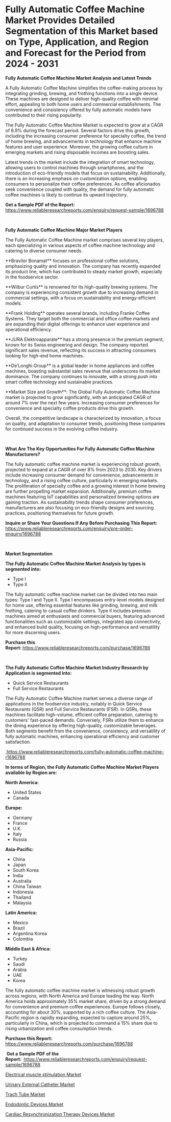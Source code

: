<p><h1>Fully Automatic Coffee Machine Market Provides Detailed Segmentation of this Market based on Type, Application, and Region and Forecast for the Period from 2024 - 2031</h1></p><p><strong>Fully Automatic Coffee Machine Market Analysis and Latest Trends</strong></p>
<p><p>A Fully Automatic Coffee Machine simplifies the coffee-making process by integrating grinding, brewing, and frothing functions into a single device. These machines are designed to deliver high-quality coffee with minimal effort, appealing to both home users and commercial establishments. The convenience and consistency offered by fully automatic models have contributed to their rising popularity.</p><p>The Fully Automatic Coffee Machine Market is expected to grow at a CAGR of 6.9% during the forecast period. Several factors drive this growth, including the increasing consumer preference for specialty coffee, the trend of home brewing, and advancements in technology that enhance machine features and user experience. Moreover, the growing coffee culture in emerging markets and rising disposable incomes are boosting sales.</p><p>Latest trends in the market include the integration of smart technology, allowing users to control machines through smartphones, and the introduction of eco-friendly models that focus on sustainability. Additionally, there is an increasing emphasis on customization options, enabling consumers to personalize their coffee preferences. As coffee aficionados seek convenience coupled with quality, the demand for fully automatic coffee machines is likely to continue its upward trajectory.</p></p>
<p><strong>Get a Sample PDF of the Report:&nbsp;</strong> <a href="https://www.reliableresearchreports.com/enquiry/request-sample/1696788?utm_campaign=1736&utm_medium=2&utm_source=Github&utm_content=ia&utm_term=20102024&utm_id=fully-automatic-coffee-machine">https://www.reliableresearchreports.com/enquiry/request-sample/1696788</a></p>
<p>&nbsp;</p>
<p><strong>Fully Automatic Coffee Machine Major Market Players</strong></p>
<p><p>The Fully Automatic Coffee Machine market comprises several key players, each specializing in various aspects of coffee machine technology and catering to diverse consumer needs. </p><p>**Bravilor Bonamat** focuses on professional coffee solutions, emphasizing quality and innovation. The company has recently expanded its product line, which has contributed to steady market growth, especially in the foodservice sector.</p><p>**Wilbur Curtis** is renowned for its high-quality brewing systems. The company is experiencing consistent growth due to increasing demand in commercial settings, with a focus on sustainability and energy-efficient models. </p><p>**Frank Holding** operates several brands, including Franke Coffee Systems. They target both the commercial and office coffee markets and are expanding their digital offerings to enhance user experience and operational efficiency. </p><p>**JURA Elektroapparate** has a strong presence in the premium segment, known for its Swiss engineering and design. The company reported significant sales revenue, reflecting its success in attracting consumers looking for high-end home machines. </p><p>**De’Longhi Group** is a global leader in home appliances and coffee machines, boasting substantial sales revenue that underscores its market dominance. The company continues to innovate, with a strong push into smart coffee technology and sustainable practices.</p><p>**Market Size and Growth**: The Global Fully Automatic Coffee Machine market is projected to grow significantly, with an anticipated CAGR of around 7% over the next few years. Increasing consumer preferences for convenience and specialty coffee products drive this growth. </p><p>Overall, the competitive landscape is characterized by innovation, a focus on quality, and adaptation to consumer trends, positioning these companies for continued success in the evolving coffee industry.</p></p>
<p>&nbsp;</p>
<p><strong>What Are The Key Opportunities For Fully Automatic Coffee Machine Manufacturers?</strong></p>
<p><p>The fully automatic coffee machine market is experiencing robust growth, projected to expand at a CAGR of over 8% from 2023 to 2030. Key drivers include increasing consumer demand for convenience, advancements in technology, and a rising coffee culture, particularly in emerging markets. The proliferation of specialty coffee and a growing interest in home brewing are further propelling market expansion. Additionally, premium coffee machines featuring IoT capabilities and personalized brewing options are gaining traction. As sustainability trends shape consumer preferences, manufacturers are also focusing on eco-friendly designs and sourcing practices, positioning themselves for future growth.</p></p>
<p><strong>Inquire or Share Your Questions If Any Before Purchasing This Report:</strong> <a href="https://www.reliableresearchreports.com/enquiry/pre-order-enquiry/1696788?utm_campaign=1736&utm_medium=2&utm_source=Github&utm_content=ia&utm_term=20102024&utm_id=fully-automatic-coffee-machine">https://www.reliableresearchreports.com/enquiry/pre-order-enquiry/1696788</a></p>
<p>&nbsp;</p>
<p><strong>Market Segmentation</strong></p>
<p><strong>The Fully Automatic Coffee Machine Market Analysis by types is segmented into:</strong></p>
<p><ul><li>Type I</li><li>Type II</li></ul></p>
<p><p>The fully automatic coffee machine market can be divided into two main types: Type I and Type II. Type I encompasses entry-level models designed for home use, offering essential features like grinding, brewing, and milk frothing, catering to casual coffee drinkers. Type II includes premium machines aimed at enthusiasts and commercial buyers, featuring advanced functionalities such as customizable settings, integrated app connectivity, and enhanced build quality, focusing on high-performance and versatility for more discerning users.</p></p>
<p><strong>Purchase this Report:&nbsp;</strong><a href="https://www.reliableresearchreports.com/purchase/1696788?utm_campaign=1736&utm_medium=2&utm_source=Github&utm_content=ia&utm_term=20102024&utm_id=fully-automatic-coffee-machine">https://www.reliableresearchreports.com/purchase/1696788</a></p>
<p>&nbsp;</p>
<p><strong>The Fully Automatic Coffee Machine Market Industry Research by Application is segmented into:</strong></p>
<p><ul><li>Quick Service Restaurants</li><li>Full Service Restaurants</li></ul></p>
<p><p>The Fully Automatic Coffee Machine market serves a diverse range of applications in the foodservice industry, notably in Quick Service Restaurants (QSR) and Full Service Restaurants (FSR). In QSRs, these machines facilitate high-volume, efficient coffee preparation, catering to customers' fast-paced demands. Conversely, FSRs utilize them to enhance the dining experience by offering high-quality, customizable beverages. Both segments benefit from the convenience, consistency, and versatility of fully automatic machines, enhancing operational efficiency and customer satisfaction.</p></p>
<p><a href="https://www.reliableresearchreports.com/fully-automatic-coffee-machine-r1696788?utm_campaign=1736&utm_medium=2&utm_source=Github&utm_content=ia&utm_term=20102024&utm_id=fully-automatic-coffee-machine">&nbsp;https://www.reliableresearchreports.com/fully-automatic-coffee-machine-r1696788</a></p>
<p><strong>In terms of Region, the Fully Automatic Coffee Machine Market Players available by Region are:</strong></p>
<p>
    <p> <strong> North America: </strong>
        <ul>
            <li>United States</li>
            <li>Canada</li>
        </ul>
        </p> 
    <p> <strong> Europe: </strong>
        <ul>
            <li>Germany</li>
            <li>France</li>
            <li>U.K.</li>
            <li>Italy</li>
            <li>Russia</li>
        </ul>
        </p> 
    <p> <strong> Asia-Pacific: </strong>
        <ul>
            <li>China</li>
            <li>Japan</li>
            <li>South Korea</li>
            <li>India</li>
            <li>Australia</li>
            <li>China Taiwan</li>
            <li>Indonesia</li>
            <li>Thailand</li>
            <li>Malaysia</li>
        </ul>
        </p> 
    <p> <strong> Latin America: </strong>
        <ul>
            <li>Mexico</li>
            <li>Brazil</li>
            <li>Argentina Korea</li>
            <li>Colombia</li>
        </ul>
        </p> 
    <p> <strong> Middle East & Africa: </strong>
        <ul>
            <li>Turkey</li>
            <li>Saudi</li>
            <li>Arabia</li>
            <li>UAE</li>
            <li>Korea</li>
        </ul>
    </p>
    </p>
<p><p>The fully automatic coffee machine market is witnessing robust growth across regions, with North America and Europe leading the way. North America holds approximately 35% market share, driven by a strong demand for convenience and premium coffee experiences. Europe follows closely, accounting for about 30%, supported by a rich coffee culture. The Asia-Pacific region is rapidly expanding, expected to capture around 25%, particularly in China, which is projected to command a 15% share due to rising urbanization and coffee consumption trends.</p></p>
<p><strong>Purchase this Report: </strong><a href="https://www.reliableresearchreports.com/purchase/1696788?utm_campaign=1736&utm_medium=2&utm_source=Github&utm_content=ia&utm_term=20102024&utm_id=fully-automatic-coffee-machine">https://www.reliableresearchreports.com/purchase/1696788</a></p>
<p>&nbsp;<strong>Get a Sample PDF of the Report:&nbsp;&nbsp;</strong><a href="https://www.reliableresearchreports.com/enquiry/request-sample/1696788?utm_campaign=1736&utm_medium=2&utm_source=Github&utm_content=ia&utm_term=20102024&utm_id=fully-automatic-coffee-machine">https://www.reliableresearchreports.com/enquiry/request-sample/1696788</a></p>
<p><strong></strong></p>
<p><p><a href="https://www.linkedin.com/pulse/insights-electrical-muscle-stimulation-market-size-which-expanding-2ucse?utm_campaign=1736&utm_medium=2&utm_source=Github&utm_content=ia&utm_term=20102024&utm_id=fully-automatic-coffee-machine">Electrical muscle stimulation Market</a></p><p><a href="https://www.linkedin.com/pulse/urinary-external-catheter-market-outlook-share-analysis-v6o6e?utm_campaign=1736&utm_medium=2&utm_source=Github&utm_content=ia&utm_term=20102024&utm_id=fully-automatic-coffee-machine">Urinary External Catheter Market</a></p><p><a href="https://www.linkedin.com/pulse/decoding-trach-tube-industry-dynamics-strategic-imperatives-90tre?utm_campaign=1736&utm_medium=2&utm_source=Github&utm_content=ia&utm_term=20102024&utm_id=fully-automatic-coffee-machine">Trach Tube Market</a></p><p><a href="https://www.linkedin.com/pulse/endodontic-devices-market-navigating-challenges-unlocking-a2qne?utm_campaign=1736&utm_medium=2&utm_source=Github&utm_content=ia&utm_term=20102024&utm_id=fully-automatic-coffee-machine">Endodontic Devices Market</a></p><p><a href="https://www.linkedin.com/pulse/cardiac-resynchronization-therapy-devices-revenue-growth-bq8ke?utm_campaign=1736&utm_medium=2&utm_source=Github&utm_content=ia&utm_term=20102024&utm_id=fully-automatic-coffee-machine">Cardiac Resynchronization Therapy Devices Market</a></p></p>
